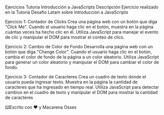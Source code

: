 Ejercicios Tutoria Introducción a JavaScripts
Descripción
Ejercicio realizado en la Tutoria Desafio Latam sobre Introduccion a JavaScripts

  Ejercicio 1: Contador de Clicks
      Crea una página web con un botón que diga "Click Me". Cuando el usuario haga clic en el botón, muestra en la página cuántas veces ha hecho clic en él. Utiliza JavaScript para manejar el evento de clic y manipular el DOM para mostrar el conteo de clics.
      
  Ejercicio 2: Cambio de Color de Fondo
    Desarrolla una página web con un botón que diga "Change Color". Cuando el usuario haga clic en el botón, cambia el color de fondo de la página a un color aleatorio. Utiliza JavaScript
para generar un color aleatorio y manipular el DOM para cambiar el color de fondo.

Ejercicio 3: Contador de Caracteres
    Crea un cuadro de texto donde el usuario pueda ingresar texto. Muestra en la página la cantidad de caracteres que ha ingresado en tiempo real. Utiliza JavaScript para detectar
cambios en el cuadro de texto y manipular el DOM para mostrar la cantidad de caracteres


⌨️Escrito con ❤️ y Macarena Osses
